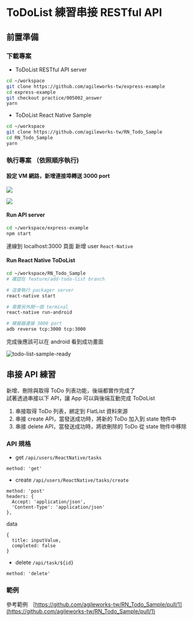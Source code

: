 # ToDoList 練習串接 RESTful API

## 前置準備

### 下載專案

- ToDoList RESTful API server

```bash
cd ~/workspace
git clone https://github.com/agileworks-tw/express-example
cd express-example
git checkout practice/005002_answer
yarn
```

- ToDoList React Native Sample

```bash
cd ~/workspace
git clone https://github.com/agileworks-tw/RN_Todo_Sample
cd RN_Todo_Sample
yarn
```

### 執行專案 （依照順序執行)

#### 設定 VM 網路，新增連接埠轉送 3000 port

![](assets/2018-11-13-23-20-23.png)

![](assets/2018-11-13-23-20-05.png)

#### Run API server

```bash
cd ~/workspace/express-example
npm start
```

連線到 localhost:3000 頁面
新增 user `React-Native`

#### Run React Native ToDoList

```bash
cd ~/workspace/RN_Todo_Sample
# 確認在 feature/add-todo-list branch

# 這會執行 packager server
react-native start

# 需要另外開一個 terminal
react-native run-android

# 模擬器連接 3000 port
adb reverse tcp:3000 tcp:3000
```

完成後應該可以在 android 看到成功畫面

![todo-list-sample-ready](assets/todo-list-sample-ready.png)

## 串接 API 練習

新增、刪除與取得 ToDo 列表功能，後端都實作完成了  
試著透過串接以下 API，讓 App 可以與後端互動完成 ToDoList

1.  串接取得 ToDo 列表，綁定到 FlatList 資料來源
2.  串接 create API，當發送成功時，將新的 ToDo 加入到 state 物件中
3.  串接 delete API，當發送成功時，將欲刪除的 ToDo 從 state 物件中移除

### API 規格

- get `/api/users/ReactNative/tasks`

```text
method: 'get'
```

- create `/api/users/ReactNative/tasks/create`

```text
method: 'post'
headers: {
  Accept: 'application/json',
  'Content-Type': 'application/json'
},
```

data

```text
{
  title: inputValue,
  completed: false
}
```

- delete `/api/task/${id}`

```text
method: 'delete'
```

### 範例

參考範例　[https://github.com/agileworks-tw/RN_Todo_Sample/pull/1](https://github.com/agileworks-tw/RN_Todo_Sample/pull/1)

